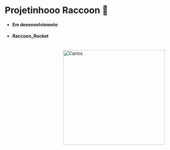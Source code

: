 # Projetinhooo Raccoon 🦝

*   #### Em desenvolvimento  

*   #### Raccoon_Rocket

<div style="display: inline_block"><br>
  
  <img align="right" height="300" width="320" alt="Carlos" src="https://media2.giphy.com/media/3WvdC5etwu52rLUAWm/200w.webp?cid=ecf05e47trrq3j9m8mzkqbssru6q0ttwfkw0az70xtook4id&rid=200w.webp&ct=g">

</div>



